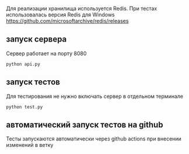 Для реализации хранилища используется Redis. При тестах использовалась версия Redis для Windows
 https://github.com/microsoftarchive/redis/releases
## запуск сервера 
Сервер работает на порту 8080
```
python api.py
```

## запуск тестов
Для тестирования не нужно включать сервер в отдельном терминале
```
python test.py
```
## автоматический запуск тестов на github
Тесты запускаются автоматически через github actions при внесении изменений
в ветку
